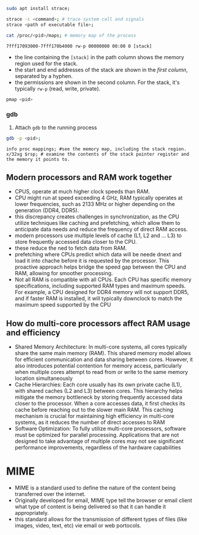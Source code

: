 
```bash
sudo apt install strace;
```

```bash
strace -c <command>; # trace system call and signals
strace <path of executable file>;
```

```bash
cat /proc/<pid>/maps; # memory map of the process
```

```text
7fff17093000-7fff170b4000 rw-p 00000000 00:00 0 [stack]
```
- the line containing the `[stack]` in the path column shows the memory region used for the stack.
- the start and end addresses of the stack are shown in the *first column*, separated by a hyphen.
- the permissions are shown in the second column. For the stack, it's typically `rw-p` (read, write, private).

```bash
pmap <pid>
```


### gdb
1. Attach `gdb` to the running process
```bash
gdb -p <pid>;
```

```bash(gdb)
info proc mappings; #see the memory map, including the stack region.
x/32xg $rsp; # examine the contents of the stack pointer register and the memory it points to. 
```

## Modern processors and RAM work together
- CPUS, operate at much higher clock speeds than RAM.
- CPU might run at speed exceeding 4 GHz, RAM typically operates at lower frequencies, such as 2133 MHz or higher depending on the generation (DDR4, DDR5).
- this discrepancy creates challenges in synchronization, as the CPU utilize techniques like caching and prefetching, which allow them to anticipate data needs and reduce the frequency of direct RAM access.
- modern processors use multiple levels of cache (L1, L2 and ... L3) to store frequently accessed data closer to the CPU.
- these reduce the ned to fetch data from RAM.
- prefetching where CPUs predict which data will be neede dnext and load it into chache before it is requested by the processor. This proactive approach helps bridge the speed gap between the CPU and RAM, allowing for smoother processing.
- Not all RAM is compatible with all CPUs. Each CPU has specific memory specifications, including supported RAM types and maximum speeds. For example, a CPU designed for DDR4 memory will not support DDR5, and if faster RAM is installed, it will typically downclock to match the maximum speed supported by the CPU

## How do multi-core processors affect RAM usage and efficiency
- Shared Memory Architecture: In multi-core systems, all cores typically share the same main memory (RAM). This shared memory model allows for efficient communication and data sharing between cores. However, it also introduces potential contention for memory access, particularly when multiple cores attempt to read from or write to the same memory location simultaneously
- Cache Hierarchies: Each core usually has its own private cache (L1), with shared caches (L2 and L3) between cores. This hierarchy helps mitigate the memory bottleneck by storing frequently accessed data closer to the processor. When a core accesses data, it first checks its cache before reaching out to the slower main RAM. This caching mechanism is crucial for maintaining high efficiency in multi-core systems, as it reduces the number of direct accesses to RAM
- Software Optimization: To fully utilize multi-core processors, software must be optimized for parallel processing. Applications that are not designed to take advantage of multiple cores may not see significant performance improvements, regardless of the hardware capabilities

# MIME
- MIME is a standard used to define the nature of the content being transferred over the internet.
- Originally developed for email, MIME type tell the browser or email client what type of content is being delivered so that it can handle it appropriately.
- this standard allows for the transmission of different types of files (like images, video, text, etc) vie email or web portocols.